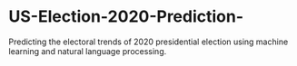 # US-Election-2020-Prediction-
Predicting the electoral trends of 2020 presidential election using machine learning and natural language processing.
